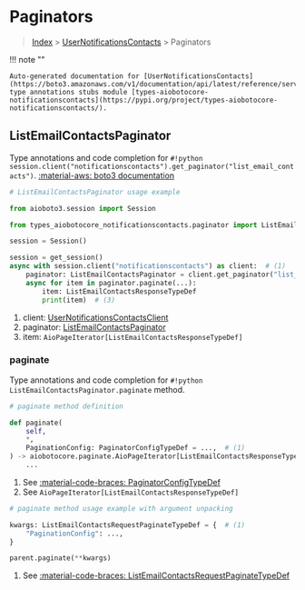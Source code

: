 # Paginators

> [Index](../README.md) > [UserNotificationsContacts](./README.md) > Paginators

!!! note ""

    Auto-generated documentation for [UserNotificationsContacts](https://boto3.amazonaws.com/v1/documentation/api/latest/reference/services/notificationscontacts.html#usernotificationscontacts)
    type annotations stubs module [types-aiobotocore-notificationscontacts](https://pypi.org/project/types-aiobotocore-notificationscontacts/).

## ListEmailContactsPaginator

Type annotations and code completion for `#!python session.client("notificationscontacts").get_paginator("list_email_contacts")`.
[:material-aws: boto3 documentation](https://boto3.amazonaws.com/v1/documentation/api/latest/reference/services/notificationscontacts/paginator/ListEmailContacts.html#UserNotificationsContacts.Paginator.ListEmailContacts)

```python
# ListEmailContactsPaginator usage example

from aioboto3.session import Session

from types_aiobotocore_notificationscontacts.paginator import ListEmailContactsPaginator

session = Session()

session = get_session()
async with session.client("notificationscontacts") as client:  # (1)
    paginator: ListEmailContactsPaginator = client.get_paginator("list_email_contacts")  # (2)
    async for item in paginator.paginate(...):
        item: ListEmailContactsResponseTypeDef
        print(item)  # (3)
```

1. client: [UserNotificationsContactsClient](./client.md)
2. paginator: [ListEmailContactsPaginator](./paginators.md#listemailcontactspaginator)
3. item: `AioPageIterator[ListEmailContactsResponseTypeDef]`


### paginate

Type annotations and code completion for `#!python ListEmailContactsPaginator.paginate` method.

```python
# paginate method definition

def paginate(
    self,
    *,
    PaginationConfig: PaginatorConfigTypeDef = ...,  # (1)
) -> aiobotocore.paginate.AioPageIterator[ListEmailContactsResponseTypeDef]:  # (2)
    ...
```

1. See [:material-code-braces: PaginatorConfigTypeDef](./type_defs.md#paginatorconfigtypedef)
2. See `AioPageIterator[ListEmailContactsResponseTypeDef]`


```python
# paginate method usage example with argument unpacking

kwargs: ListEmailContactsRequestPaginateTypeDef = {  # (1)
    "PaginationConfig": ...,
}

parent.paginate(**kwargs)
```

1. See [:material-code-braces: ListEmailContactsRequestPaginateTypeDef](./type_defs.md#listemailcontactsrequestpaginatetypedef)
